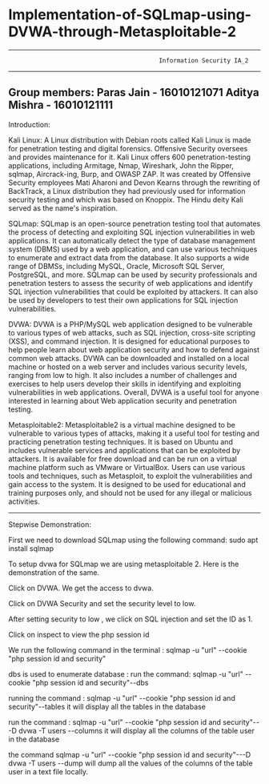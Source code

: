#                                 Implementation-of-SQLmap-using-DVWA-through-Metasploitable-2
---------------------------------------------------------------------------------------------------------------------------------------------------------------
                                              Information Security IA_2
---------------------------------------------------------------------------------------------------------------------------------------------------------------
Group members: Paras Jain - 16010121071 
               Aditya Mishra - 16010121111
---------------------------------------------------------------------------------------------------------------------------------------------------------------

Introduction:

Kali Linux: 
A Linux distribution with Debian roots called Kali Linux is made for penetration testing and digital forensics. 
Offensive Security oversees and provides maintenance for it.
Kali Linux offers 600 penetration-testing applications, including Armitage, Nmap, Wireshark, John the Ripper, sqlmap, Aircrack-ing, Burp, and OWASP ZAP. 
It was created by Offensive Security employees Mati Aharoni and Devon Kearns through the rewriting of BackTrack, a Linux distribution they had previously used for information security testing and which was based on Knoppix. 
The Hindu deity Kali served as the name's inspiration.

SQLmap: 
SQLmap is an open-source penetration testing tool that automates the process of detecting and exploiting SQL injection vulnerabilities in web applications. 
It can automatically detect the type of database management system (DBMS) used by a web application, and can use various techniques to enumerate and extract data from the database. 
It also supports a wide range of DBMSs, including MySQL, Oracle, Microsoft SQL Server, PostgreSQL, and more. 
SQLmap can be used by security professionals and penetration testers to assess the security of web applications and identify SQL injection vulnerabilities that could be exploited by attackers. 
It can also be used by developers to test their own applications for SQL injection vulnerabilities.

DVWA: 
DVWA is a PHP/MySQL web application designed to be vulnerable to various types of web attacks, such as SQL injection, cross-site scripting (XSS), and command injection. 
It is designed for educational purposes to help people learn about web application security and how to defend against common web attacks. 
DVWA can be downloaded and installed on a local machine or hosted on a web server and includes various security levels, ranging from low to high. 
It also includes a number of challenges and exercises to help users develop their skills in identifying and exploiting vulnerabilities in web applications. 
Overall, DVWA is a useful tool for anyone interested in learning about Web application security and penetration testing.

Metasploitable2: 
Metasploitable2 is a virtual machine designed to be vulnerable to various types of attacks, making it a useful tool for testing and practicing penetration testing techniques. 
It is based on Ubuntu and includes vulnerable services and applications that can be exploited by attackers. 
It is available for free download and can be run on a virtual machine platform such as VMware or VirtualBox. Users can use various tools and techniques, such as Metasploit, to exploit the vulnerabilities and gain access to the system. It is designed to be used for educational and training purposes only, and should not be used for any illegal or malicious activities.

---------------------------------------------------------------------------------------------------------------------------------------------------------------

Stepwise Demonstration:

First we need to download SQLmap using the following command: sudo apt install sqlmap

To setup dvwa for SQLmap we are using metasploitable 2. Here is the demonstration of the same.

Click on DVWA.
We get the access to dvwa.

Click on DVWA Security and set the security level to low.

After setting security to low , we click on SQL injection and set the ID as 1.

Click on inspect to view the php session id

We run the following command in the terminal : sqlmap -u "url" --cookie "php session id and security"

dbs is used to enumerate database :
run the command: sqlmap -u "url" --cookie "php session id and security"--dbs

running the command : sqlmap -u "url" --cookie "php session id and security"--tables
it will display all the tables in the database

run the command : sqlmap -u "url" --cookie "php session id and security"---D dvwa -T users --columns
it will display all the columns of the table user in the database

the command sqlmap -u "url" --cookie "php session id and security"---D dvwa -T users --dump
will dump all the values of the columns of the table user in a text file locally.




